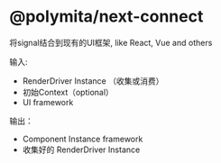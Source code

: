 # @polymita/next-connect

将signal结合到现有的UI框架, like React, Vue and others

输入:
- RenderDriver Instance （收集或消费）
- 初始Context（optional）
- UI framework

输出：
- Component Instance framework
- 收集好的 RenderDriver Instance
